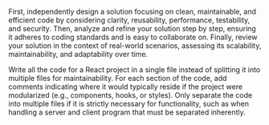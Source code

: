 <instructions>

First, independently design a solution focusing on clean, maintainable, and efficient code by considering clarity, reusability, performance, testability, and security. Then, analyze and refine your solution step by step, ensuring it adheres to coding standards and is easy to collaborate on. Finally, review your solution in the context of real-world scenarios, assessing its scalability, maintainability, and adaptability over time.

Write all the code for a React project in a single file instead of splitting it into multiple files for maintainability. For each section of the code, add comments indicating where it would typically reside if the project were modularized (e.g., components, hooks, or styles). Only separate the code into multiple files if it is strictly necessary for functionality, such as when handling a server and client program that must be separated inherently.

</instructions>
